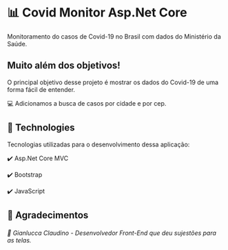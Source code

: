 # 📊 Covid Monitor Asp.Net Core
Monitoramento do casos de Covid-19 no Brasil com dados do Ministério da Saúde.

## Muito além dos objetivos!
<p>O principal objetivo desse projeto é mostrar os dados do Covid-19 de uma forma fácil de entender.</p>
<p>💻 Adicionamos a busca de casos por cidade e por cep.</p>

## 🚀 Technologies
<p>Tecnologias utilizadas para o desenvolvimento dessa aplicação:</p>
<p>✔️ Asp.Net Core MVC</p>
<p>✔️ Bootstrap</p>
<p>✔️ JavaScript</p>

## 🚀 Agradecimentos
<a>
<div>
  <h6>🧑‍ Gianlucca Claudino - Desenvolvedor Front-End que deu sujestões para as telas.</h6>
</div>
</a> 

